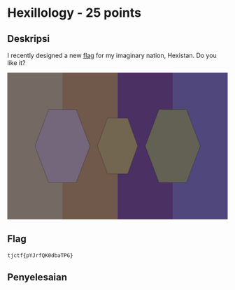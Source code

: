 # Hexillology - 25 points
## Deskripsi

I recently designed a new [flag](https://static.tjctf.org/af83861c918131864a4e3df24c49d9bad766ae701f02387ee0698593b44f3390_Hexillology.png) for my imaginary nation, Hexistan. Do you like it?

![image](./Hexillology.png)

## Flag

```
tjctf{pYJrfQK0dbaTPG}
```

## Penyelesaian

